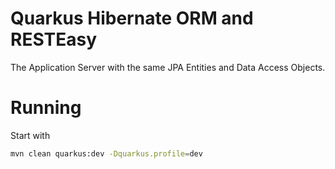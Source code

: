 # Quarkus Hibernate ORM and RESTEasy

The Application Server with the same JPA Entities and Data Access Objects.

Running
===

Start with
```bash
mvn clean quarkus:dev -Dquarkus.profile=dev

```